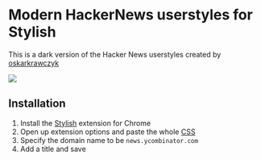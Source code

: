 # Modern HackerNews userstyles for Stylish

This is a dark version of the Hacker News userstyles created by [oskarkrawczyk](https://github.com/oskarkrawczyk/hackernews-userstyles)

![](http://i.imgur.com/ZDc2z9O.png)

## Installation

1. Install the [Stylish](https://chrome.google.com/webstore/detail/stylish/fjnbnpbmkenffdnngjfgmeleoegfcffe?hl=en) extension for Chrome
2. Open up extension options and paste the whole [CSS](https://raw.githubusercontent.com/oskarkrawczyk/hackernews-userstyles/master/hackernews-userstyles.css)
3. Specify the domain name to be `news.ycombinator.com`
4. Add a title and save
